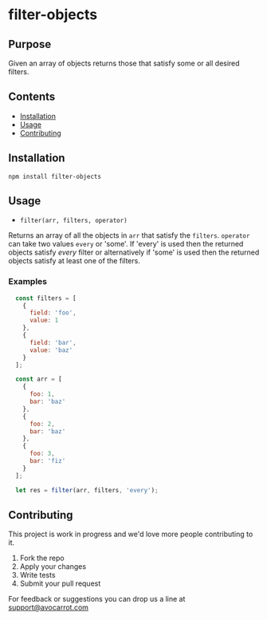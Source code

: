 # filter-objects

## Purpose

Given an array of objects returns those that satisfy some or all desired filters.

## Contents

- [Installation](#installation)
- [Usage](#usage)
- [Contributing](#contributing)

## Installation

```npm install filter-objects```

## Usage

- ```filter(arr, filters, operator)```

Returns an array of all the objects in `arr` that satisfy the `filters`. `operator` can take two values `every` or 'some'. If 'every' is used then the returned objects satisfy *every* filter or alternatively if 'some' is used then the returned objects satisfy at least one of the filters.

### Examples

```javascript
  const filters = [
    {
      field: 'foo',
      value: 1
    },
    {
      field: 'bar',
      value: 'baz'
    }
  ];

  const arr = [
    {
      foo: 1,
      bar: 'baz'
    },
    {
      foo: 2,
      bar: 'baz'
    },
    {
      foo: 3,
      bar: 'fiz'
    }
  ];

  let res = filter(arr, filters, 'every');
```


## Contributing

This project is work in progress and we'd love more people contributing to it. 

1. Fork the repo
2. Apply your changes
3. Write tests
4. Submit your pull request

For feedback or suggestions you can drop us a line at support@avocarrot.com